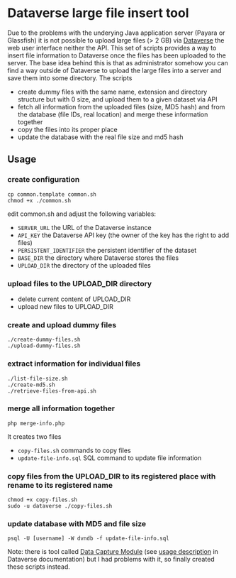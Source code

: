 # Dataverse large file insert tool

Due to the problems with the underying Java application server (Payara or Glassfish) it is not possible to upload large files (> 2 GB) via [Dataverse](https://github.com/IQSS/dataverse) the web user interface neither the API. This set of scripts provides a way to insert file information to Dataverse once the files has been uploaded to the server. The base idea behind this is that as administrator somehow you can find a way outside of Dataverse to upload the large files into a server and save them into some directory. The scripts 
* create dummy files with the same name, extension and directory structure but with 0 size, and upload them to a given dataset via API
* fetch all information from the uploaded files (size, MD5 hash) and from the database (file IDs, real location) and merge these information together
* copy the files into its proper place
* update the database with the real file size and md5 hash 

## Usage
### create configuration

```
cp common.template common.sh
chmod +x ./common.sh
```

edit common.sh and adjust the following variables:

* `SERVER_URL` the URL of the Dataverse instance
* `API_KEY` the Dataverse API key (the owner of the key has the right to add files)
* `PERSISTENT_IDENTIFIER` the persistent identifier of the dataset
* `BASE_DIR` the directory where Dataverse stores the files
* `UPLOAD_DIR` the directory of the uploaded files

### upload files to the UPLOAD_DIR directory

* delete current content of UPLOAD_DIR
* upload new files to UPLOAD_DIR

### create and upload dummy files
```
./create-dummy-files.sh
./upload-dummy-files.sh
```

### extract information for individual files
```
./list-file-size.sh
./create-md5.sh
./retrieve-files-from-api.sh
```

### merge all information together
```
php merge-info.php
```

It creates two files
* `copy-files.sh` commands to copy files 
* `update-file-info.sql` SQL command to update file information

### copy files from the UPLOAD_DIR to its registered place with rename to its registered name
```
chmod +x copy-files.sh
sudo -u dataverse ./copy-files.sh
```

### update database with MD5 and file size
```
psql -U [username] -W dvndb -f update-file-info.sql
```

Note: there is tool called [Data Capture Module](https://github.com/sbgrid/data-capture-module) (see [usage description](https://guides.dataverse.org/en/5.3/developers/big-data-support.html?highlight=large#data-capture-module-dcm) in Dataverse documentation) but I had problems with it, so finally created these scripts instead.
